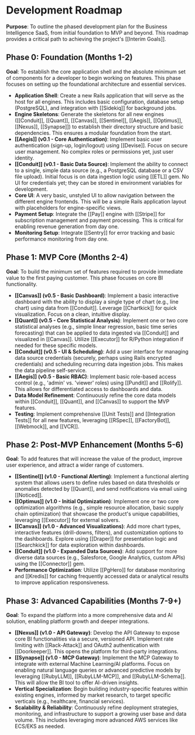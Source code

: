 # Development Roadmap

**Purpose**: To outline the phased development plan for the Business Intelligence SaaS, from initial foundation to MVP and beyond. This roadmap provides a critical path to achieving the project's [[Interim Goals]].

## Phase 0: Foundation (Months 1-2)

**Goal**: To establish the core application shell and the absolute minimum set of components for a developer to begin working on features. This phase focuses on setting up the foundational architecture and essential services.

-   **Application Shell**: Create a new Rails application that will serve as the host for all engines. This includes basic configuration, database setup (PostgreSQL), and integration with [[Sidekiq]] for background jobs.
-   **Engine Skeletons**: Generate the skeletons for all new engines ([[Conduit]], [[Quant]], [[Canvas]], [[Sentinel]], [[Aegis]], [[Optimus]], [[Nexus]], [[Synapse]]) to establish their directory structure and basic dependencies. This ensures a modular foundation from the start.
-   **[[Aegis]] (v0.1 - Core Authentication)**: Implement basic user authentication (sign-up, login/logout) using [[Devise]]. Focus on secure user management. No complex roles or permissions yet, just user identity.
-   **[[Conduit]] (v0.1 - Basic Data Source)**: Implement the ability to connect to a single, simple data source (e.g., a PostgreSQL database or a CSV file upload). Initial focus is on data ingestion logic using [[ETL]] gem. No UI for credentials yet; they can be stored in environment variables for development.
-   **Core UI**: A very basic, unstyled UI to allow navigation between the different engine frontends. This will be a simple Rails application layout with placeholders for engine-specific views.
-   **Payment Setup**: Integrate the [[Pay]] engine with [[Stripe]] for subscription management and payment processing. This is critical for enabling revenue generation from day one.
-   **Monitoring Setup**: Integrate [[Sentry]] for error tracking and basic performance monitoring from day one.

## Phase 1: MVP Core (Months 2-4)

**Goal**: To build the minimum set of features required to provide immediate value to the first paying customer. This phase focuses on core BI functionality.

-   **[[Canvas]] (v0.5 - Basic Dashboard)**: Implement a basic interactive dashboard with the ability to display a single type of chart (e.g., line chart) using data from [[Conduit]]. Leverage [[Chartkick]] for quick visualization. Focus on a clean, intuitive display.
-   **[[Quant]] (v0.5 - Core Statistical Analysis)**: Implement one or two core statistical analyses (e.g., simple linear regression, basic time series forecasting) that can be applied to data ingested via [[Conduit]] and visualized in [[Canvas]]. Utilize [[Executor]] for R/Python integration if needed for these specific models.
-   **[[Conduit]] (v0.5 - UI & Scheduling)**: Add a user interface for managing data source credentials (securely, perhaps using Rails encrypted credentials) and scheduling recurring data ingestion jobs. This makes the data pipeline self-service.
-   **[[Aegis]] (v0.5 - Basic RBAC)**: Implement basic role-based access control (e.g., 'admin' vs. 'viewer' roles) using [[Pundit]] and [[Rolify]]. This allows for differentiated access to dashboards and data.
-   **Data Model Refinement**: Continuously refine the core data models within [[Conduit]], [[Quant]], and [[Canvas]] to support the MVP features.
-   **Testing**: Implement comprehensive [[Unit Tests]] and [[Integration Tests]] for all new features, leveraging [[RSpec]], [[FactoryBot]], [[Webmock]], and [[VCR]].

## Phase 2: Post-MVP Enhancement (Months 5-6)

**Goal**: To add features that will increase the value of the product, improve user experience, and attract a wider range of customers.

-   **[[Sentinel]] (v1.0 - Functional Alerting)**: Implement a functional alerting system that allows users to define rules based on data thresholds or anomalies detected by [[Quant]], and send notifications via email using [[Noticed]].
-   **[[Optimus]] (v1.0 - Initial Optimization)**: Implement one or two core optimization algorithms (e.g., simple resource allocation, basic supply chain optimization) that showcase the product's unique capabilities, leveraging [[Executor]] for external solvers.
-   **[[Canvas]] (v1.0 - Advanced Visualizations)**: Add more chart types, interactive features (drill-downs, filters), and customization options to the dashboards. Explore using [[Draper]] for presentation logic and [[Searchkick]] for data exploration within dashboards.
-   **[[Conduit]] (v1.0 - Expanded Data Sources)**: Add support for more diverse data sources (e.g., Salesforce, Google Analytics, custom APIs) using the [[Connector]] gem.
-   **Performance Optimization**: Utilize [[PgHero]] for database monitoring and [[Kredis]] for caching frequently accessed data or analytical results to improve application responsiveness.

## Phase 3: Advanced Capabilities (Months 7-9+)

**Goal**: To expand the platform into a more comprehensive data and AI solution, enabling platform growth and deeper integrations.

-   **[[Nexus]] (v1.0 - API Gateway)**: Develop the API Gateway to expose core BI functionalities via a secure, versioned API. Implement rate limiting with [[Rack-Attack]] and OAuth2 authentication with [[Doorkeeper]]. This opens the platform for third-party integrations.
-   **[[Synapse]] (v1.0 - MCP Gateway)**: Implement the MCP Gateway to integrate with external Machine Learning/AI platforms. Focus on enabling natural language queries or advanced predictive models by leveraging [[RubyLLM]], [[RubyLLM-MCP]], and [[RubyLLM-Schema]]. This will allow the BI tool to offer AI-driven insights.
-   **Vertical Specialization**: Begin building industry-specific features within existing engines, informed by market research, to target specific verticals (e.g., healthcare, financial services).
-   **Scalability & Reliability**: Continuously refine deployment strategies, monitoring, and infrastructure to support a growing user base and data volume. This includes leveraging more advanced AWS services like ECS/EKS as needed.

